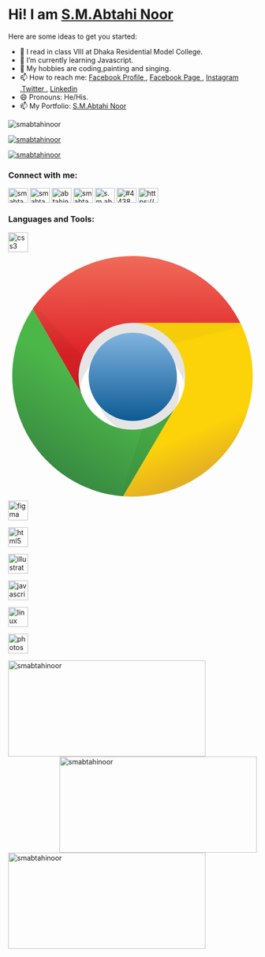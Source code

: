 # Hi! I am <a href="https://smabtahinoor.netlify.app">S.M.Abtahi Noor</a>

Here are some ideas to get you started:

- 🔭 I read in class VIII at Dhaka Residential Model College. 
- 🌱 I’m currently learning Javascript.
- 🌱 My hobbies are coding,painting and singing.
- 📫 How to reach me: <a href="https://www.facebook.com/abtahinoorsm"> Facebook Profile </a>, <a href="https://www.facebook.com/19smabtahinoor"> Facebook Page </a> , <a href="https://www.instagram.com/smabtahinoor">Instagram </a> ,<a href="https://www.twitter.com/smabtahinoor">Twitter </a>, <a href="https://www.linkedin.com/in/smabtahinoor/"> Linkedin </a>
- 😄 Pronouns: He/His.
- 📫 My Portfolio: <a href="https://smabtahinoor.netlify.app">S.M.Abtahi Noor </a>
<p align="left"> <img src="https://komarev.com/ghpvc/?username=smabtahinoor&label=Profile%20views&color=0e75b6&style=flat" alt="smabtahinoor" /> </p>
<p align="left"> <a href="https://twitter.com/smabtahinoor" target="blank"><img src="https://img.shields.io/twitter/follow/smabtahinoor?logo=twitter&style=for-the-badge" alt="smabtahinoor" /></a> </p><p align="left"> <a href="https://github.com/SmAbtahinoor"><img src="https://github-profile-trophy.vercel.app/?username=smabtahinoor" alt="smabtahinoor" /></a> </p>

<h3 align="left">Connect with me:</h3>
<p align="left">
<a href="https://twitter.com/smabtahinoor" target="blank"><img align="center" src="https://cdn.jsdelivr.net/npm/simple-icons@3.0.1/icons/twitter.svg" alt="smabtahinoor" height="30" width="40" /></a>
<a href="https://linkedin.com/in/smabtahinoor" target="blank"><img align="center" src="https://cdn.jsdelivr.net/npm/simple-icons@3.0.1/icons/linkedin.svg" alt="smabtahinoor" height="30" width="40" /></a>
<a href="https://fb.com/abtahinoorsm" target="blank"><img align="center" src="https://cdn.jsdelivr.net/npm/simple-icons@3.0.1/icons/facebook.svg" alt="abtahinoorsm" height="30" width="40" /></a>
<a href="https://instagram.com/smabtahinoor" target="blank"><img align="center" src="https://cdn.jsdelivr.net/npm/simple-icons@3.0.1/icons/instagram.svg" alt="smabtahinoor" height="30" width="40" /></a>
<a href="https://www.youtube.com/c/s.m.abtahi noor" target="blank"><img align="center" src="https://cdn.jsdelivr.net/npm/simple-icons@3.0.1/icons/youtube.svg" alt="s.m.abtahi noor" height="30" width="40" /></a>
<a href="https://discord.gg/#4438" target="blank"><img align="center" src="https://cdn.jsdelivr.net/npm/simple-icons@3.0.1/icons/discord.svg" alt="#4438" height="30" width="40" /></a>
<a href="https://smabtahinoor.netlify.app" target="blank"><img align="center" src="https://cdn.jsdelivr.net/npm/simple-icons@3.0.1/icons/rss.svg" alt="https://smabtahinoor.netlify.app" height="30" width="40" /></a>
</p>

<h3 align="left">Languages and Tools:</h3>
<p align="left">
  
  <a href="https://github.com/SmAbtahinoor" target="_blank"> <img src="https://devicons.github.io/devicon/devicon.git/icons/css3/css3-original-wordmark.svg" alt="css3" width="40" height="40"/> </a> 
  <svg viewBox="0 0 128 128">
<circle fill="#fff" cx="64.149" cy="64.236" r="60.999"></circle><path fill-opacity=".1" d="M102.966 75.327c0-21.439-17.379-38.819-38.817-38.819s-38.818 17.38-38.818 38.819h11.09c0-15.314 12.415-27.727 27.727-27.727 15.313 0 27.727 12.413 27.727 27.727"></path><circle fill-opacity=".1" cx="66.922" cy="71.999" r="21.072"></circle><linearGradient id="a" gradientUnits="userSpaceOnUse" x1="395.191" y1="484.168" x2="395.191" y2="484.723" gradientTransform="matrix(82 0 0 82 -32341.5 -39660.313)"><stop offset="0" stop-color="#81B4E0"></stop><stop offset="1" stop-color="#0C5A94"></stop></linearGradient><circle fill="url(#a)" cx="64.149" cy="64.235" r="22.736"></circle><linearGradient id="b" gradientUnits="userSpaceOnUse" x1="-608.91" y1="-597.648" x2="-608.91" y2="-547.185" gradientTransform="translate(675 599.775)"><stop offset="0" stop-color="#F06B59"></stop><stop offset="1" stop-color="#DF2227"></stop></linearGradient><path fill="url(#b)" d="M119.602 36.508c-15.266-30.716-52.542-43.24-83.259-27.974-9.578 4.761-17.764 11.913-23.765 20.766l24.955 43.253c-4.597-14.606 3.521-30.174 18.127-34.77 2.567-.808 5.243-1.238 7.935-1.274"></path><linearGradient id="c" gradientUnits="userSpaceOnUse" x1="-657.835" y1="-491.393" x2="-632.327" y2="-533.537" gradientTransform="translate(675 599.775)"><stop offset="0" stop-color="#388B41"></stop><stop offset="1" stop-color="#4CB749"></stop></linearGradient><path fill="url(#c)" d="M12.578 29.3c-19.1 28.492-11.486 67.071 17.005 86.171 8.814 5.909 18.997 9.461 29.575 10.319l26.063-44.363c-9.745 11.811-27.22 13.486-39.032 3.74-4.011-3.309-7.012-7.679-8.657-12.613"></path><linearGradient id="d" gradientUnits="userSpaceOnUse" x1="-572.385" y1="-486.91" x2="-599.557" y2="-552.345" gradientTransform="translate(675 599.775)"><stop offset="0" stop-color="#E4B022"></stop><stop offset=".3" stop-color="#FCD209"></stop></linearGradient><path fill="url(#d)" d="M59.158 125.791c34.204 2.585 64.027-23.047 66.613-57.25.834-11.037-1.295-22.093-6.17-32.031h-56.006c15.312.07 27.67 12.541 27.598 27.854-.028 6.195-2.131 12.204-5.972 17.064"></path><linearGradient id="e" gradientUnits="userSpaceOnUse" x1="-649.391" y1="-528.885" x2="-649.391" y2="-573.247" gradientTransform="translate(675 599.775)"><stop offset="0" stop-opacity=".15"></stop><stop offset=".3" stop-opacity=".06"></stop><stop offset="1" stop-opacity=".03"></stop></linearGradient><path fill="url(#e)" d="M12.578 29.3l24.955 43.253c-1.849-6.221-1.457-12.893 1.107-18.854l-24.954-26.063"></path><linearGradient id="f" gradientUnits="userSpaceOnUse" x1="-588.158" y1="-514.559" x2="-618.657" y2="-483.505" gradientTransform="translate(675 599.775)"><stop offset="0" stop-opacity=".15"></stop><stop offset=".3" stop-opacity=".06"></stop><stop offset="1" stop-opacity=".03"></stop></linearGradient><path fill="url(#f)" d="M59.158 125.791l26.063-44.363c-4.112 4.904-9.794 8.233-16.082 9.426l-11.091 34.937"></path><linearGradient id="g" gradientUnits="userSpaceOnUse" x1="-588.6" y1="-505.621" x2="-584.163" y2="-549.431" gradientTransform="translate(675 599.775)"><stop offset="0" stop-opacity=".15"></stop><stop offset=".3" stop-opacity=".06"></stop><stop offset="1" stop-opacity=".03"></stop></linearGradient><path fill="url(#g)" d="M119.602 36.508h-56.007c8.436.039 16.396 3.918 21.626 10.537l35.491-8.873"></path>
</svg>
  <a href="https://github.com/SmAbtahinoor" target="_blank"> <img src="https://www.vectorlogo.zone/logos/figma/figma-icon.svg" alt="figma" width="40" height="40"/> </a>
  
  <a href="https://github.com/SmAbtahinoor" target="_blank"> <img src="https://devicons.github.io/devicon/devicon.git/icons/html5/html5-original-wordmark.svg" alt="html5" width="40" height="40"/> </a>
  
  <a href="https://github.com/SmAbtahinoor" target="_blank"> <img src="https://www.vectorlogo.zone/logos/adobe_illustrator/adobe_illustrator-icon.svg" alt="illustrator" width="40" height="40"/> </a>
  
  <a href="https://github.com/SmAbtahinoor" target="_blank"> <img src="https://devicons.github.io/devicon/devicon.git/icons/javascript/javascript-original.svg" alt="javascript" width="40" height="40"/> </a>
  
  <a href="https://github.com/SmAbtahinoor" target="_blank"> <img src="https://devicons.github.io/devicon/devicon.git/icons/linux/linux-original.svg" alt="linux" width="40" height="40"/> </a>
  
  <a href="https://github.com/SmAbtahinoor" target="_blank"> <img src="https://devicons.github.io/devicon/devicon.git/icons/photoshop/photoshop-plain.svg" alt="photoshop" width="40" height="40"/> </a> </p>

<p><img align="left" width="400px" height="195px"float="left"src="https://github-readme-stats.vercel.app/api/top-langs?username=smabtahinoor&show_icons=true&locale=en&layout=compact" alt="smabtahinoor" /></p>
<br>

<p>&nbsp;<img align="right"width="400px" height="195px" src="https://github-readme-stats.vercel.app/api?username=smabtahinoor&show_icons=true&locale=en" alt="smabtahinoor" /></p>

<p><img align="center"width="400px" height="195px"src="https://github-readme-streak-stats.herokuapp.com/?user=smabtahinoor&" alt="smabtahinoor" /></p>
